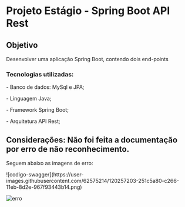 <h1>Projeto Estágio - Spring Boot API Rest</h1>
</hr>
<h2>Objetivo</h2>
<p>Desenvolver uma aplicação Spring Boot, contendo dois end-points</p>
<h3>Tecnologias utilizadas:</h3>
<div>
  <p>- Banco de dados: MySql e JPA;</p>
  <p>- Linguagem Java;</p>
  <p>- Framework Spring Boot;</p>
  <p>- Arquitetura API Rest;</p>
</div>

</hr>
<h2>Considerações: Não foi feita a documentação por erro de não reconhecimento. </h2>

<p>Seguem abaixo as imagens de erro: </p>
![codigo-swagger](https://user-images.githubusercontent.com/62575214/120257203-251c5a80-c266-11eb-8d2e-967f93443b14.png)

![erro](https://user-images.githubusercontent.com/62575214/120257206-25b4f100-c266-11eb-8752-84b8b368e755.png)
